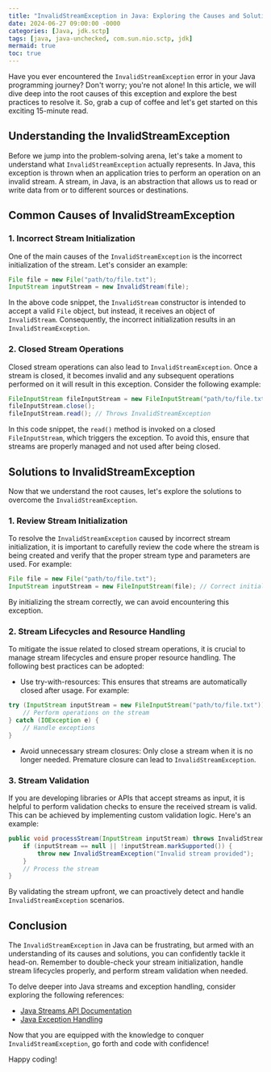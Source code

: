 ```yaml
---
title: "InvalidStreamException in Java: Exploring the Causes and Solutions"
date: 2024-06-27 09:00:00 -0000
categories: [Java, jdk.sctp]
tags: [java, java-unchecked, com.sun.nio.sctp, jdk]
mermaid: true
toc: true
---
```



Have you ever encountered the `InvalidStreamException` error in your Java programming journey? Don't worry; you're not alone! In this article, we will dive deep into the root causes of this exception and explore the best practices to resolve it. So, grab a cup of coffee and let's get started on this exciting 15-minute read.

## Understanding the InvalidStreamException

Before we jump into the problem-solving arena, let's take a moment to understand what `InvalidStreamException` actually represents. In Java, this exception is thrown when an application tries to perform an operation on an invalid stream. A stream, in Java, is an abstraction that allows us to read or write data from or to different sources or destinations.

## Common Causes of InvalidStreamException

### 1. Incorrect Stream Initialization

One of the main causes of the `InvalidStreamException` is the incorrect initialization of the stream. Let's consider an example:

```java
File file = new File("path/to/file.txt");
InputStream inputStream = new InvalidStream(file);
```

In the above code snippet, the `InvalidStream` constructor is intended to accept a valid `File` object, but instead, it receives an object of `InvalidStream`. Consequently, the incorrect initialization results in an `InvalidStreamException`.

### 2. Closed Stream Operations

Closed stream operations can also lead to `InvalidStreamException`. Once a stream is closed, it becomes invalid and any subsequent operations performed on it will result in this exception. Consider the following example:

```java
FileInputStream fileInputStream = new FileInputStream("path/to/file.txt");
fileInputStream.close();
fileInputStream.read(); // Throws InvalidStreamException
```

In this code snippet, the `read()` method is invoked on a closed `FileInputStream`, which triggers the exception. To avoid this, ensure that streams are properly managed and not used after being closed.

## Solutions to InvalidStreamException

Now that we understand the root causes, let's explore the solutions to overcome the `InvalidStreamException`.

### 1. Review Stream Initialization

To resolve the `InvalidStreamException` caused by incorrect stream initialization, it is important to carefully review the code where the stream is being created and verify that the proper stream type and parameters are used. For example:

```java
File file = new File("path/to/file.txt");
InputStream inputStream = new FileInputStream(file); // Correct initialization
```

By initializing the stream correctly, we can avoid encountering this exception.

### 2. Stream Lifecycles and Resource Handling

To mitigate the issue related to closed stream operations, it is crucial to manage stream lifecycles and ensure proper resource handling. The following best practices can be adopted:

- Use try-with-resources: This ensures that streams are automatically closed after usage. For example:

```java
try (InputStream inputStream = new FileInputStream("path/to/file.txt")) {
    // Perform operations on the stream
} catch (IOException e) {
    // Handle exceptions
}
```

- Avoid unnecessary stream closures: Only close a stream when it is no longer needed. Premature closure can lead to `InvalidStreamException`.

### 3. Stream Validation

If you are developing libraries or APIs that accept streams as input, it is helpful to perform validation checks to ensure the received stream is valid. This can be achieved by implementing custom validation logic. Here's an example:

```java
public void processStream(InputStream inputStream) throws InvalidStreamException {
    if (inputStream == null || !inputStream.markSupported()) {
        throw new InvalidStreamException("Invalid stream provided");
    }
    // Process the stream
}
```

By validating the stream upfront, we can proactively detect and handle `InvalidStreamException` scenarios.

## Conclusion

The `InvalidStreamException` in Java can be frustrating, but armed with an understanding of its causes and solutions, you can confidently tackle it head-on. Remember to double-check your stream initialization, handle stream lifecycles properly, and perform stream validation when needed.

To delve deeper into Java streams and exception handling, consider exploring the following references:

- [Java Streams API Documentation](https://docs.oracle.com/en/java/javase/11/docs/api/java.base/java/util/stream/package-summary.html)
- [Java Exception Handling](https://docs.oracle.com/en/java/javase/11/docs/api/java.base/java/lang/Exception.html)

Now that you are equipped with the knowledge to conquer `InvalidStreamException`, go forth and code with confidence!

Happy coding!
